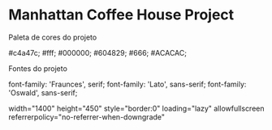 # Manhattan Coffee House Project

Paleta de cores do projeto

#c4a47c;
#fff;
#000000;
#604829;
#666;
#ACACAC;

Fontes do projeto

font-family: 'Fraunces', serif;
font-family: 'Lato', sans-serif;
font-family: 'Oswald', sans-serif;


width="1400"
                    height="450"
                    style="border:0"
                    loading="lazy"
                    allowfullscreen
                    referrerpolicy="no-referrer-when-downgrade"